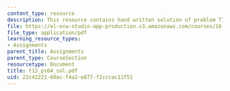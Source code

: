 ```yaml
---
content_type: resource
description: This resource contains hand written solution of problem T12.
file: https://ol-ocw-studio-app-production.s3.amazonaws.com/courses/16-01-unified-engineering-i-ii-iii-iv-fall-2005-spring-2006/22c4222160acf4a2e877f2cccac11f51_t12_ps04_sol.pdf
file_type: application/pdf
learning_resource_types:
- Assignments
parent_title: Assignments
parent_type: CourseSection
resourcetype: Document
title: t12_ps04_sol.pdf
uid: 22c42221-60ac-f4a2-e877-f2cccac11f51
---
```

